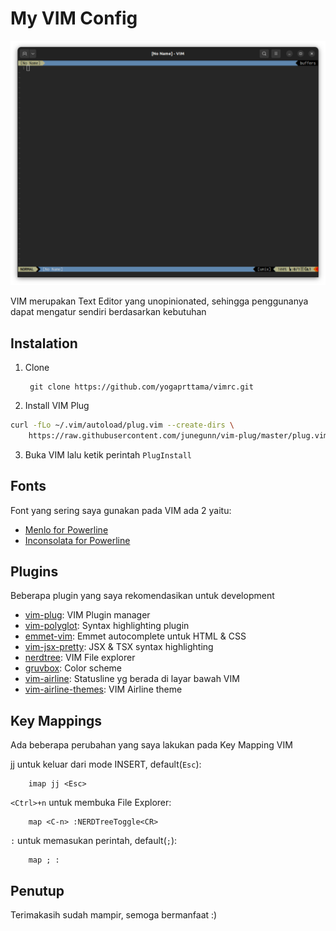 # My VIM Config

![screenshot](screenshot.png)

VIM merupakan Text Editor yang unopinionated, sehingga penggunanya dapat mengatur sendiri berdasarkan kebutuhan

## Instalation

1. Clone

        git clone https://github.com/yogaprttama/vimrc.git

2. Install VIM Plug

```sh
curl -fLo ~/.vim/autoload/plug.vim --create-dirs \
    https://raw.githubusercontent.com/junegunn/vim-plug/master/plug.vim
```

3. Buka VIM lalu ketik perintah `PlugInstall`

## Fonts

Font yang sering saya gunakan pada VIM ada 2 yaitu:

* [Menlo for Powerline](https://github.com/lxbrtsch/Menlo-for-Powerline)
* [Inconsolata for Powerline](https://github.com/powerline/fonts)

## Plugins

Beberapa plugin yang saya rekomendasikan untuk development

* [vim-plug](https://github.com/junegunn/vim-plug): VIM Plugin manager
* [vim-polyglot](https://github.com/sheerun/vim-polyglot): Syntax highlighting plugin
* [emmet-vim](https://github.com/mattn/emmet-vim): Emmet autocomplete untuk HTML & CSS
* [vim-jsx-pretty](https://github.com/MaxMEllon/vim-jsx-pretty): JSX & TSX syntax highlighting
* [nerdtree](https://github.com/preservim/nerdtree): VIM File explorer
* [gruvbox](https://github.com/morhetz/gruvbox): Color scheme
* [vim-airline](https://github.com/vim-airline/vim-airline): Statusline yg berada di layar bawah VIM
* [vim-airline-themes](https://github.com/vim-airline/vim-airline-themes): VIM Airline theme

## Key Mappings

Ada beberapa perubahan yang saya lakukan pada Key Mapping VIM

jj untuk keluar dari mode INSERT, default(`Esc`):

        imap jj <Esc>

`<Ctrl>+n` untuk membuka File Explorer:

        map <C-n> :NERDTreeToggle<CR>

`:` untuk memasukan perintah, default(`;`):

        map ; :

## Penutup

Terimakasih sudah mampir, semoga bermanfaat :)
